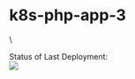 # k8s-php-app-3
\\

Status of Last Deployment:<br>
<img src="https://github.com/gitwood8/k8s-php-app-1/workflows/***************/badge.svg?branch=main"><br>
